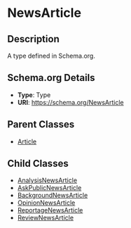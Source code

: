 # NewsArticle

## Description
A type defined in Schema.org.

## Schema.org Details
- **Type**: Type
- **URI**: https://schema.org/NewsArticle

## Parent Classes
- [Article](../Article.md)

## Child Classes
- [AnalysisNewsArticle](AnalysisNewsArticle/AnalysisNewsArticle.md)
- [AskPublicNewsArticle](AskPublicNewsArticle/AskPublicNewsArticle.md)
- [BackgroundNewsArticle](BackgroundNewsArticle/BackgroundNewsArticle.md)
- [OpinionNewsArticle](OpinionNewsArticle/OpinionNewsArticle.md)
- [ReportageNewsArticle](ReportageNewsArticle/ReportageNewsArticle.md)
- [ReviewNewsArticle](ReviewNewsArticle/ReviewNewsArticle.md)

